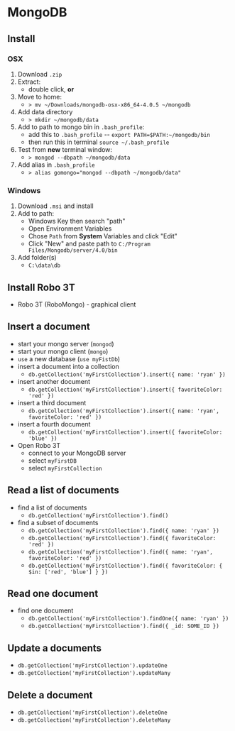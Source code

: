 # MongoDB

## Install

### OSX
1. Download `.zip`
1. Extract:
	* double click, **or**
1. Move to home:
	* `> mv ~/Downloads/mongodb-osx-x86_64-4.0.5 ~/mongodb`
1. Add data directory
	* `> mkdir ~/mongodb/data`
1. Add to path to mongo bin in `.bash_profile`:
	* add this to `.bash_profile` -- `export PATH=$PATH:~/mongodb/bin`
    * then run this in terminal `source ~/.bash_profile`
1. Test from **new** terminal window:
	* `> mongod --dbpath ~/mongodb/data`
1. Add alias in `.bash_profile`
	* `> alias gomongo="mongod --dbpath ~/mongodb/data"`

### Windows
1. Download `.msi` and install
1. Add to path:
	* Windows Key then search "path"
	* Open Environment Variables
	* Chose `Path` from **System** Variables and click "Edit"
	* Click "New" and paste path to `C:/Program Files/Mongodb/server/4.0/bin`
1. Add folder(s)
	* `C:\data\db`


## Install Robo 3T

* Robo 3T (RoboMongo) - graphical client

## Insert a document

* start your mongo server (`mongod`)
* start your mongo client (`mongo`)
* `use` a new database (`use myFistDb`)
* insert a document into a collection
  * `db.getCollection('myFirstCollection').insert({ name: 'ryan' })`
* insert another document
  * `db.getCollection('myFirstCollection').insert({ favoriteColor: 'red' })`
* insert a third document
  * `db.getCollection('myFirstCollection').insert({ name: 'ryan', favoriteColor: 'red' })`
* insert a fourth document
  * `db.getCollection('myFirstCollection').insert({ favoriteColor: 'blue' })`
* Open Robo 3T
  * connect to your MongoDB server
  * select `myFirstDB`
  * select `myFirstCollection`

## Read a list of documents

* find a list of documents
  * `db.getCollection('myFirstCollection').find()`
* find a subset of documents
  * `db.getCollection('myFirstCollection').find({ name: 'ryan' })`
  * `db.getCollection('myFirstCollection').find({ favoriteColor: 'red' })`
  * `db.getCollection('myFirstCollection').find({ name: 'ryan', favoriteColor: 'red' })`
  * `db.getCollection('myFirstCollection').find({ favoriteColor: { $in: ['red', 'blue'] } })`

## Read one document

* find one document
  * `db.getCollection('myFirstCollection').findOne({ name: 'ryan' })`
  * `db.getCollection('myFirstCollection').find({ _id: SOME_ID })`

## Update a documents

* `db.getCollection('myFirstCollection').updateOne`
* `db.getCollection('myFirstCollection').updateMany`

## Delete a document

* `db.getCollection('myFirstCollection').deleteOne`
* `db.getCollection('myFirstCollection').deleteMany`
